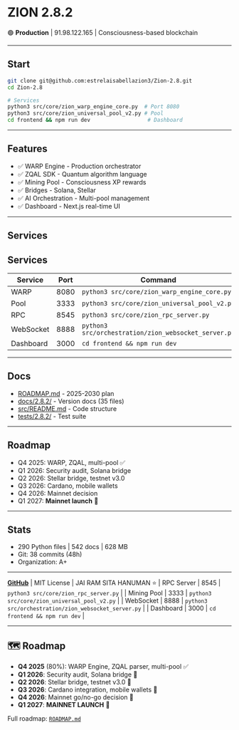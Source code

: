# ZION 2.8.2

🟢 **Production** | 91.98.122.165 | Consciousness-based blockchain

---

## Start

```bash
git clone git@github.com:estrelaisabellazion3/Zion-2.8.git
cd Zion-2.8

# Services
python3 src/core/zion_warp_engine_core.py  # Port 8080
python3 src/core/zion_universal_pool_v2.py # Pool
cd frontend && npm run dev                  # Dashboard
```

---

## Features

- ✅ WARP Engine - Production orchestrator
- ✅ ZQAL SDK - Quantum algorithm language
- ✅ Mining Pool - Consciousness XP rewards
- ✅ Bridges - Solana, Stellar
- ✅ AI Orchestration - Multi-pool management
- ✅ Dashboard - Next.js real-time UI

---

## Services

## Services

| Service | Port | Command |
|---------|------|---------|
| WARP | 8080 | `python3 src/core/zion_warp_engine_core.py` |
| Pool | 3333 | `python3 src/core/zion_universal_pool_v2.py` |
| RPC | 8545 | `python3 src/core/zion_rpc_server.py` |
| WebSocket | 8888 | `python3 src/orchestration/zion_websocket_server.py` |
| Dashboard | 3000 | `cd frontend && npm run dev` |

---

## Docs

- [ROADMAP.md](ROADMAP.md) - 2025-2030 plan
- [docs/2.8.2/](docs/2.8.2/) - Version docs (35 files)
- [src/README.md](src/README.md) - Code structure
- [tests/2.8.2/](tests/2.8.2/) - Test suite

---

## Roadmap

- Q4 2025: WARP, ZQAL, multi-pool ✅
- Q1 2026: Security audit, Solana bridge
- Q2 2026: Stellar bridge, testnet v3.0
- Q3 2026: Cardano, mobile wallets
- Q4 2026: Mainnet decision
- Q1 2027: **Mainnet launch** 🚀

---

## Stats

- 290 Python files | 542 docs | 628 MB
- Git: 38 commits (48h)
- Organization: A+

---

**[GitHub](https://github.com/estrelaisabellazion3/Zion-2.8)** | MIT License | JAI RAM SITA HANUMAN ⭐
| RPC Server | 8545 | `python3 src/core/zion_rpc_server.py` |
| Mining Pool | 3333 | `python3 src/core/zion_universal_pool_v2.py` |
| WebSocket | 8888 | `python3 src/orchestration/zion_websocket_server.py` |
| Dashboard | 3000 | `cd frontend && npm run dev` |

---

## 🗺️ Roadmap

- **Q4 2025** (80%): WARP Engine, ZQAL parser, multi-pool ✅
- **Q1 2026**: Security audit, Solana bridge 🎯
- **Q2 2026**: Stellar bridge, testnet v3.0 🎯
- **Q3 2026**: Cardano integration, mobile wallets 🎯
- **Q4 2026**: Mainnet go/no-go decision 🎯
- **Q1 2027**: **MAINNET LAUNCH** 🚀

Full roadmap: [`ROADMAP.md`](ROADMAP.md)
